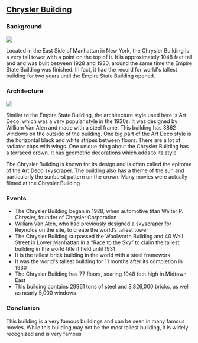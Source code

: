 ## [Chrysler Building](https://chryslerbuilding.com/history/)

### Background
![]({{site.baseurl}}/images/chrysler.jpg)

Located in the East Side of Manhattan in New York, the Chrysler Building is a very tall tower with a point on the top of it. It is approximately 1048 feet tall and and was built between 1928 and 1930, around the same time the Empire State Building was finished. In fact, it had the record for world's tallest building for two years until the Empire State Building opened.

### Architecture  
![]({{site.baseurl}}/images/chryslerarchitecture.jpg)

 Similar to the Empire State Building, the architecture style used here is Art Deco, which was a very popular style in the 1930s. It was designed by William Van Alen and made with a steel frame. This building has 3862 windows on the outside of the building. One big part of the Art Deco style is the horizontal black and white stripes between floors. There are a lot of radiator caps with wings. One unique thing about the Chrysler Building has a terraced crown. It has geometric decorations which adds to its style

 The Chrysler Building is known for its design and is often called the epitome of the Art Deco skyscraper. The building also has a theme of the sun and particularly the sunburst pattern on the crown. Many movies were actually filmed at the Chrysler Building 

### Events
- The Chrysler Building began in 1928, when automotive titan Walter P. Chrysler, founder of Chrysler Corporation
- William Van Alen, who had previously designed a skyscraper for Reynolds on the site, to create the world’s tallest tower
- The Chrysler Building surpassed the Woolworth Building and 40 Wall Street in Lower Manhattan in a “Race to the Sky” to claim the tallest building in the world title it held until 1931
- It is the tallest brick building in the world with a steel framework
- It was the world's tallest building for 11 months after its completion in 1930
- The Chrysler Building has 77 floors, soaring 1048 feet high in Midtown East
- This building contains 29961 tons of steel and 3,826,000 bricks, as well as nearly 5,000 windows

### Conclusion
This building is a very famous buildings and can be seen in many famous movies. While this building may not be the most tallest building, it is widely recognized and is very famous